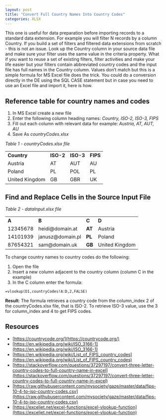 ```yaml
---
layout: post
title: "Convert Full Country Names Into Country Codes"
categories: XLSX
---
```


This one is useful for data preparation before importing records to a standard data extension. For example you will filter N records by a column Country. If you build a set of filters and filtered data extensions from scratch - this is not an issue. Look up the Country column in your source data file and make sure your filter uses the same value in the criteria property. What if you want to reuse a set of existing filters, filter activities and make your life easier but your filters contain abbreviated country codes and the input file has full names in the Country column. Values don’t match but this is a simple formula for MS Excel file does the trick. You could do a conversion directly in the DE using the SQL CASE statement but in case you need to use an Excel file and import it, here is how. 


## Reference table for country names and codes



1. In MS Excel create a new file
2. Enter the following column heading names: _Country, ISO-2, ISO-3, FIPS_
3. Fill out each column with relevant data for example: _Austria, AT, AUT, AU_
4. Save As _countryCodes.xlsx_

_Table 1 - countryCodes.xlsx file_


<table>
  <tr>
   <td><strong>Country</strong>
   </td>
   <td><strong>ISO-2</strong>
   </td>
   <td><strong>ISO-3</strong>
   </td>
   <td><strong>FIPS</strong>
   </td>
  </tr>
  <tr>
   <td>Austria
   </td>
   <td>AT
   </td>
   <td>AUT
   </td>
   <td>AU
   </td>
  </tr>
  <tr>
   <td>Poland
   </td>
   <td>PL
   </td>
   <td>POL
   </td>
   <td>PL
   </td>
  </tr>
  <tr>
   <td>United Kingdom
   </td>
   <td>GB
   </td>
   <td>GBR
   </td>
   <td>UK
   </td>
  </tr>
</table>



## Find and Replace Cells in the Source Input File

_Table 2 - dataInput.xlsx file_


<table>
  <tr>
   <td><strong>A</strong>
   </td>
   <td><strong>B</strong>
   </td>
   <td><strong>C</strong>
   </td>
   <td><strong>D</strong>
   </td>
  </tr>
  <tr>
   <td>12345678
   </td>
   <td>heidi@domain.at
   </td>
   <td><strong>AT</strong>
   </td>
   <td>Austria
   </td>
  </tr>
  <tr>
   <td>14101939
   </td>
   <td>janusz@domain.pl
   </td>
   <td><strong>PL</strong>
   </td>
   <td>Poland
   </td>
  </tr>
  <tr>
   <td>87654321
   </td>
   <td>sam@domain.uk
   </td>
   <td><strong>GB</strong>
   </td>
   <td>United Kingdom
   </td>
  </tr>
</table>


To change country names to country codes do the following:



1. Open the file
2. Insert a new column adjacent to the country column (column C in the example)
3. In the C column enter the formula:

```
=vlookup(D1,countryCodes!A:D,2,FALSE)
```



**Result**: The formula retrieves a country code from the column_index 2 of the countryCodes.xlsx file, that is ISO-2. To retrieve ISO-3 value, use the 3 for column_index and 4 to get FIPS codes.


## Resources



*   [https://countrycode.org/](https://countrycode.org/)
*   [https://en.wikipedia.org/wiki/ISO_3166-1](https://en.wikipedia.org/wiki/ISO_3166-1)
*   [https://en.wikipedia.org/wiki/List_of_FIPS_country_codes](https://en.wikipedia.org/wiki/List_of_FIPS_country_codes)
*   [https://stackoverflow.com/questions/37297197/convert-three-letter-country-codes-to-full-country-name-in-excel](https://stackoverflow.com/questions/37297197/convert-three-letter-country-codes-to-full-country-name-in-excel)
*   [https://raw.githubusercontent.com/mysociety/gaze/master/data/fips-10-4-to-iso-country-codes.csv](https://raw.githubusercontent.com/mysociety/gaze/master/data/fips-10-4-to-iso-country-codes.csv) 
*   [https://exceljet.net/excel-functions/excel-vlookup-function](https://exceljet.net/excel-functions/excel-vlookup-function)